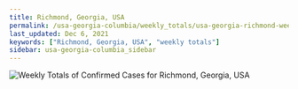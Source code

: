 ```yaml
---
title: Richmond, Georgia, USA
permalink: /usa-georgia-columbia/weekly_totals/usa-georgia-richmond-weekly_totals.html
last_updated: Dec 6, 2021
keywords: ["Richmond, Georgia, USA", "weekly totals"]
sidebar: usa-georgia-columbia_sidebar
---
```


![Weekly Totals of Confirmed Cases for Richmond, Georgia, USA](/covid_tracker/images/graphs/usa-georgia-richmond-weekly_totals_graph.png)
